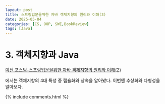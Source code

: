 ```yaml
---
layout: post
title: 스프링입문을위한 자바 객체지향의 원리와 이해(3)
date: 2025-05-04
categories: [CS, OOP, SWE,BookReview]
tags: [Java]
---
```


# 3. 객체지향과 Java

[이전 포스팅-스프링입문을위한 자바 객체지향의 원리와 이해(2)](https://younghoney.github.io/posts/%EC%8A%A4%ED%94%84%EB%A7%81%EC%9E%85%EB%AC%B8%EC%9D%84_%EC%9C%84%ED%95%9C_%EC%9E%90%EB%B0%94_%EA%B0%9D%EC%B2%B4%EC%A7%80%ED%96%A5%EC%9D%98_%EC%9B%90%EB%A6%AC%EC%99%80%EC%9D%B4%ED%95%B4(2)/)

에서는 객체지향의 4대 특성 중 캡슐화와 상속을 알아봤다. 이번엔 추상화와 다형성을 알아보자.



{% include comments.html %}